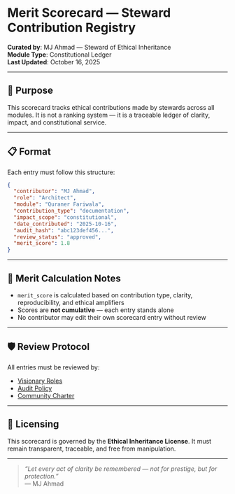 # Merit Scorecard — Steward Contribution Registry

**Curated by**: MJ Ahmad — Steward of Ethical Inheritance  
**Module Type**: Constitutional Ledger  
**Last Updated**: October 16, 2025

---

## 🧭 Purpose

This scorecard tracks ethical contributions made by stewards across all modules. It is not a ranking system — it is a traceable ledger of clarity, impact, and constitutional service.

---

## 📋 Format

Each entry must follow this structure:

```json
{
  "contributor": "MJ Ahmad",
  "role": "Architect",
  "module": "Quraner Fariwala",
  "contribution_type": "documentation",
  "impact_scope": "constitutional",
  "date_contributed": "2025-10-16",
  "audit_hash": "abc123def456...",
  "review_status": "approved",
  "merit_score": 1.8
}
```

---

## 🧮 Merit Calculation Notes

- `merit_score` is calculated based on contribution type, clarity, reproducibility, and ethical amplifiers  
- Scores are **not cumulative** — each entry stands alone  
- No contributor may edit their own scorecard entry without review

---

## 🛡️ Review Protocol

All entries must be reviewed by:

- [Visionary Roles](../governance/visionary-roles.md)  
- [Audit Policy](../governance/audit-policy.md)  
- [Community Charter](../governance/community-charter.md)

---

## 🔐 Licensing

This scorecard is governed by the **Ethical Inheritance License**. It must remain transparent, traceable, and free from manipulation.

---

> _“Let every act of clarity be remembered — not for prestige, but for protection.”_  
> — MJ Ahmad


